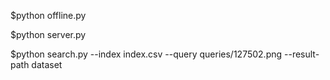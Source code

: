 $python offline.py

$python server.py

$python search.py --index index.csv --query queries/127502.png --result-path dataset




